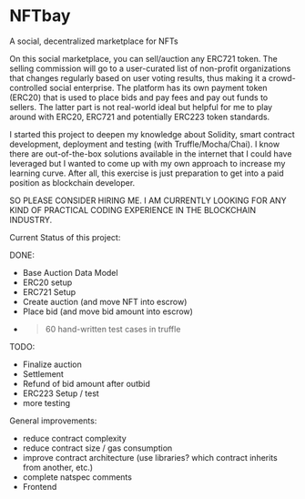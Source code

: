 # NFTbay
A social, decentralized marketplace for NFTs 

On this social marketplace, you can sell/auction any ERC721 token. The selling commission will go to a user-curated list of non-profit organizations that changes regularly based on user voting results, thus making it a crowd-controlled social enterprise. The platform has its own payment token (ERC20) that is used to place bids and pay fees and pay out funds to sellers. The latter part is not real-world ideal but helpful for me to play around with ERC20, ERC721 and potentially ERC223 token standards.  

I started this project to deepen my knowledge about Solidity, smart contract development, deployment and testing (with Truffle/Mocha/Chai). I know there are out-of-the-box solutions available in the internet that I could have leveraged but I wanted to come up with my own approach to increase my learning curve.
After all, this exercise is just preparation to get into a paid position as blockchain developer. 

SO PLEASE CONSIDER HIRING ME. I AM CURRENTLY LOOKING FOR ANY KIND OF PRACTICAL CODING EXPERIENCE IN THE BLOCKCHAIN INDUSTRY.


Current Status of this project:

DONE:
  - Base Auction Data Model
  - ERC20 setup
  - ERC721 Setup
  - Create auction (and move NFT into escrow)
  - Place bid (and move bid amount into escrow)
  - >60 hand-written test cases in truffle

TODO:
  - Finalize auction
  - Settlement
  - Refund of bid amount after outbid
  - ERC223 Setup / test
  - more testing

  General improvements:
  - reduce contract complexity
  - reduce contract size / gas consumption
  - improve contract architecture (use libraries? which contract inherits from another, etc.)
  - complete natspec comments
  - Frontend
